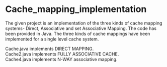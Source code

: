 # Cache_mapping_implementation 

The given project is an implementation of the three kinds of cache mapping systems- Direct, Associative and set Associative Mapping. The code has been provided in Java. The three kinds of cache mappings have been implemented for a single level cache system.<br />

Cache.java implements DIRECT MAPPING.<br />
Cache2.java implements FULLY ASSOCIATIVE CACHE.<br />
Cache4.java implements N-WAY associative mapping.<br />


